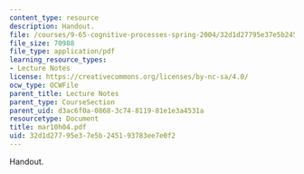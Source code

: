 ```yaml
---
content_type: resource
description: Handout.
file: /courses/9-65-cognitive-processes-spring-2004/32d1d27795e37e5b245193783ee7e0f2_mar10h04.pdf
file_size: 70988
file_type: application/pdf
learning_resource_types:
- Lecture Notes
license: https://creativecommons.org/licenses/by-nc-sa/4.0/
ocw_type: OCWFile
parent_title: Lecture Notes
parent_type: CourseSection
parent_uid: d3ac6f0a-0868-3c74-8119-81e1e3a4531a
resourcetype: Document
title: mar10h04.pdf
uid: 32d1d277-95e3-7e5b-2451-93783ee7e0f2
---
```

Handout.